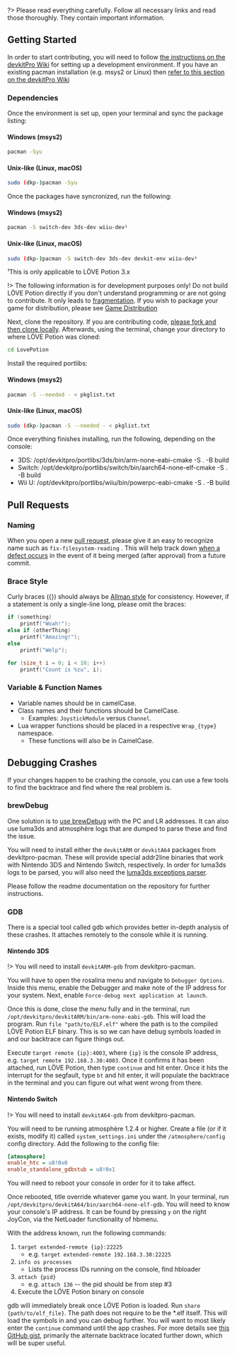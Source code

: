 ?> Please read everything carefully. Follow all necessary links and read those thoroughly. They contain important information.

## Getting Started

In order to start contributing, you will need to follow [the instructions on the devkitPro Wiki](https://devkitpro.org/wiki/Getting_Started) for setting up a development environment. If you have an existing pacman installation (e.g. msys2 or Linux) then [refer to this section on the devkitPro Wiki](https://devkitpro.org/wiki/devkitPro_pacman#Customising_Existing_Pacman_Install)

### Dependencies

Once the environment is set up, open your terminal and sync the package listing:

<!-- tabs:start -->

#### **Windows (msys2)**

```bash
pacman -Syu
```

#### **Unix-like (Linux, macOS)**

```bash
sudo (dkp-)pacman -Syu
```

<!-- tabs:end -->

Once the packages have syncronized, run the following:

<!-- tabs:start -->

#### **Windows (msys2)**

```bash
pacman -S switch-dev 3ds-dev wiiu-dev¹
```

#### **Unix-like (Linux, macOS)**

```bash
sudo (dkp-)pacman -S switch-dev 3ds-dev devkit-env wiiu-dev¹
```

<!-- tabs:end -->

¹This is only applicable to LÖVE Potion 3.x

!> The following information is for development purposes only! Do not build LÖVE Potion directly if you don't understand programming or are not going to contribute. It only leads to [fragmentation](https://en.wikipedia.org/wiki/Market_fragmentation). If you wish to package your game for distribution, please see [Game Distribution](packaging)

Next, clone the repository. If you are contributing code, [please fork and then clone locally](https://help.github.com/articles/fork-a-repo/). Afterwards, using the terminal, change your directory to where LÖVE Potion was cloned:

```bash
cd LovePotion
```

Install the required portlibs:

<!-- tabs:start -->

#### **Windows (msys2)**

```bash
pacman -S --needed - < pkglist.txt
```

#### **Unix-like (Linux, macOS)**

```bash
sudo (dkp-)pacman -S --needed - < pkglist.txt
```

<!-- tabs:end -->

Once everything finishes installing, run the following, depending on the console:

- 3DS: /opt/devkitpro/portlibs/3ds/bin/arm-none-eabi-cmake -S . -B build
- Switch: /opt/devkitpro/portlibs/switch/bin/aarch64-none-elf-cmake -S . -B build
- Wii U: /opt/devkitpro/portlibs/wiiu/bin/powerpc-eabi-cmake -S . -B build

## Pull Requests

### Naming

When you open a new [pull request](https://help.github.com/articles/about-pull-requests/), please give it an easy to recognize name such as `fix-filesystem-reading` . This will help track down [when a defect occurs](https://sqa.stackexchange.com/a/20258) in the event of it being merged (after approval) from a future commit.

### Brace Style

Curly braces ({}) should always be [Allman style](https://pbs.twimg.com/media/CXlB_kpVAAA0pDM.png) for consistency. However, if a statement is only a single-line long, please omit the braces:

```cpp
if (something)
    printf("Woah!");
else if (otherThing)
    printf("Amazing!");
else
    printf("Welp");

for (size_t i = 0; i < 10; i++)
    printf("Count is %zu", i);
```

### Variable & Function Names

- Variable names should be in camelCase.
- Class names and their functions should be CamelCase.
  - Examples: `JoystickModule` versus `Channel`.
- Lua wrapper functions should be placed in a respective `Wrap_{type}` namespace.
  - These functions will also be in CamelCase.

## Debugging Crashes

If your changes happen to be crashing the console, you can use a few tools to find the backtrace and find where the real problem is.

### brewDebug

One solution is to [use brewDebug](https://github.com/TurtleP/brewDebug) with the PC and LR addresses. It can also use luma3ds and atmosphère logs that are dumped to parse these and find the issue.

You will need to install either the `devkitARM` or `devkitA64` packages from devkitpro-pacman. These will provide special addr2line binaries that work with Nintendo 3DS and Nintendo Switch, respectively. In order for luma3ds logs to be parsed, you will also need the [luma3ds exceptions parser](https://github.com/LumaTeam/luma3ds_exception_dump_parser).

Please follow the readme documentation on the repository for further instructions.

### GDB

There is a special tool called gdb which provides better in-depth analysis of these crashes. It attaches remotely to the console while it is running.

#### Nintendo 3DS

!> You will need to install `devkitARM-gdb` from devkitpro-pacman.

You will have to open the rosalina menu and navigate to `Debugger Options`. Inside this menu, enable the Debugger and make note of the IP address for your system. Next, enable `Force-debug next application at launch`.

Once this is done, close the menu fully and in the terminal, run `/opt/devkitpro/devkitARM/bin/arm-none-eabi-gdb`. This will load the program. Run `file "path/to/ELF.elf"` where the path is to the compiled LÖVE Potion ELF binary. This is so we can have debug symbols loaded in and our backtrace can figure things out.

Execute `target remote {ip}:4003`, where `{ip}` is the console IP address, e.g. `target remote 192.168.3.30:4003`. Once it confirms it has been attached, run LÖVE Potion, then type `continue` and hit enter. Once it hits the interrupt for the segfault, type `bt` and hit enter, it will populate the backtrace in the terminal and you can figure out what went wrong from there.

#### Nintendo Switch

!> You will need to install `devkitA64-gdb` from devkitpro-pacman.

You will need to be running atmosphère 1.2.4 or higher. Create a file (or if it exists, modify it) called `system_settings.ini` under the `/atmosphere/config` config directory. Add the following to the config file:

```ini
[atmosphere]
enable_htc = u8!0x0
enable_standalone_gdbstub = u8!0x1
```

You will need to reboot your console in order for it to take affect.

Once rebooted, title override whatever game you want. In your terminal, run `/opt/devkitpro/devkitA64/bin/aarch64-none-elf-gdb`. You will need to know your console's IP address. It can be found by pressing `y` on the right JoyCon, via the NetLoader functionality of hbmenu.

With the address known, run the following commands:

1. `target extended-remote {ip}:22225`
   - e.g. `target extended-remote 192.168.3.30:22225`
2. `info os processes`
   - Lists the process IDs running on the console, find hbloader
3. `attach {pid}`
   - e.g. `attach 136` -- the pid should be from step #3
4. Execute the LÖVE Potion binary on console

gdb will immediately break once LÖVE Potion is loaded. Run `share {path/to/elf_file}`. The path does not require to be the \*.elf itself. This will load the symbols in and you can debug further. You will want to most likely enter the `continue` command until the app crashes. For more details see [this GitHub gist](https://gist.github.com/nolberto82/2ad4235627b56cae769872e903f7c1b9#appendix), primarily the alternate backtrace located further down, which will be super useful.
